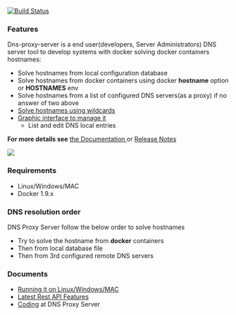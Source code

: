 <p>
	<a href="https://travis-ci.org/mageddo/dns-proxy-server"><img src="https://travis-ci.org/mageddo/dns-proxy-server.svg?branch=master" alt="Build Status"></img></a>
</p>

### Features
Dns-proxy-server is a end user(developers, Server Administrators) DNS server tool to develop systems with docker solving docker containers hostnames:

* Solve hostnames from local configuration database
* Solve hostnames from docker containers using docker **hostname** option or **HOSTNAMES** env
* Solve hostnames from a list of configured DNS servers(as a proxy) if no answer of two above
* [Solve hostnames using wildcards](http://mageddo.github.io/dns-proxy-server/docs/features#Solve-hostnames-using-wildcards)
* [Graphic interface to manage it](http:/127.0.0.1:5380/static/)
	* List and edit DNS local entries

**For more details see** [the Documentation ](http://mageddo.github.io/dns-proxy-server/docs/features) or [Release Notes](RELEASE-NOTES.md) 

![](https://i.imgur.com/ojOQfRj.png)

### Requirements
* Linux/Windows/MAC
* Docker 1.9.x

### DNS resolution order
DNS  Proxy Server follow the below order to solve hostnames

* Try to solve the hostname from **docker** containers
* Then from local database file
* Then from 3rd configured remote DNS servers

### Documents
* [Running it on Linux/Windows/MAC](http://mageddo.github.io/dns-proxy-server/docs/api/running.html)
* [Latest Rest API Features](http://mageddo.github.io/dns-proxy-server/docs/api/)
* [Coding](docs/developing) at DNS Proxy Server

